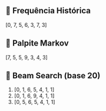 ## 🎯 Frequência Histórica
[0, 7, 5, 6, 3, 7, 3]

## 🔁 Palpite Markov 
[7, 5, 5, 9, 3, 4, 3]

## 🤖 Beam Search (base 20)
1. [0, 1, 6, 5, 4, 1, 1]
2. [0, 1, 6, 9, 4, 1, 1]
3. [0, 5, 6, 5, 4, 1, 1]
